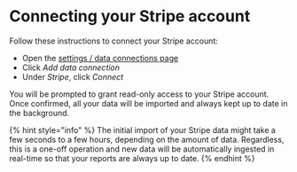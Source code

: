 # Connecting your Stripe account

Follow these instructions to connect your Stripe account:

* Open the [settings / data connections page](https://app.betterreports.com/settings/connections)
* Click _Add data connection_
* Under _Stripe_, click _Connect_

You will be prompted to grant read-only access to your Stripe account. Once confirmed, all your data will be imported and always kept up to date in the background.

{% hint style="info" %}
The initial import of your Stripe data might take a few seconds to a few hours, depending on the amount of data. Regardless, this is a one-off operation and new data will be automatically ingested in real-time so that your reports are always up to date.
{% endhint %}


